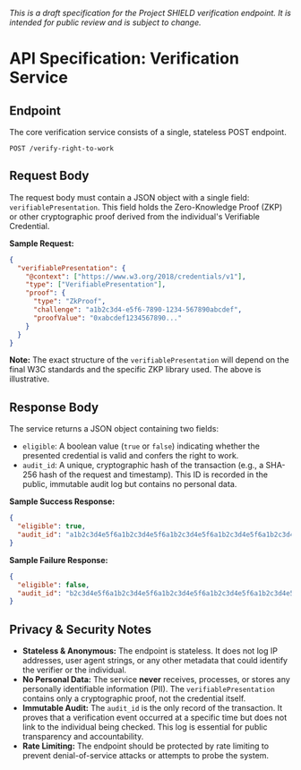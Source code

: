 _This is a draft specification for the Project SHIELD verification endpoint. It is intended for public review and is subject to change._

# API Specification: Verification Service

## Endpoint

The core verification service consists of a single, stateless POST endpoint.

`POST /verify-right-to-work`

## Request Body

The request body must contain a JSON object with a single field: `verifiablePresentation`. This field holds the Zero-Knowledge Proof (ZKP) or other cryptographic proof derived from the individual's Verifiable Credential.

**Sample Request:**

```json
{
  "verifiablePresentation": {
    "@context": ["https://www.w3.org/2018/credentials/v1"],
    "type": ["VerifiablePresentation"],
    "proof": {
      "type": "ZkProof",
      "challenge": "a1b2c3d4-e5f6-7890-1234-567890abcdef",
      "proofValue": "0xabcdef1234567890..."
    }
  }
}
```

**Note:** The exact structure of the `verifiablePresentation` will depend on the final W3C standards and the specific ZKP library used. The above is illustrative.

## Response Body

The service returns a JSON object containing two fields:

- `eligible`: A boolean value (`true` or `false`) indicating whether the presented credential is valid and confers the right to work.
- `audit_id`: A unique, cryptographic hash of the transaction (e.g., a SHA-256 hash of the request and timestamp). This ID is recorded in the public, immutable audit log but contains no personal data.

**Sample Success Response:**

```json
{
  "eligible": true,
  "audit_id": "a1b2c3d4e5f6a1b2c3d4e5f6a1b2c3d4e5f6a1b2c3d4e5f6a1b2c3d4e5f6a1b2"
}
```

**Sample Failure Response:**

```json
{
  "eligible": false,
  "audit_id": "b2c3d4e5f6a1b2c3d4e5f6a1b2c3d4e5f6a1b2c3d4e5f6a1b2c3d4e5f6a1b2c3"
}
```

## Privacy & Security Notes

- **Stateless & Anonymous:** The endpoint is stateless. It does not log IP addresses, user agent strings, or any other metadata that could identify the verifier or the individual.
- **No Personal Data:** The service **never** receives, processes, or stores any personally identifiable information (PII). The `verifiablePresentation` contains only a cryptographic proof, not the credential itself.
- **Immutable Audit:** The `audit_id` is the only record of the transaction. It proves that a verification event occurred at a specific time but does not link to the individual being checked. This log is essential for public transparency and accountability.
- **Rate Limiting:** The endpoint should be protected by rate limiting to prevent denial-of-service attacks or attempts to probe the system.

